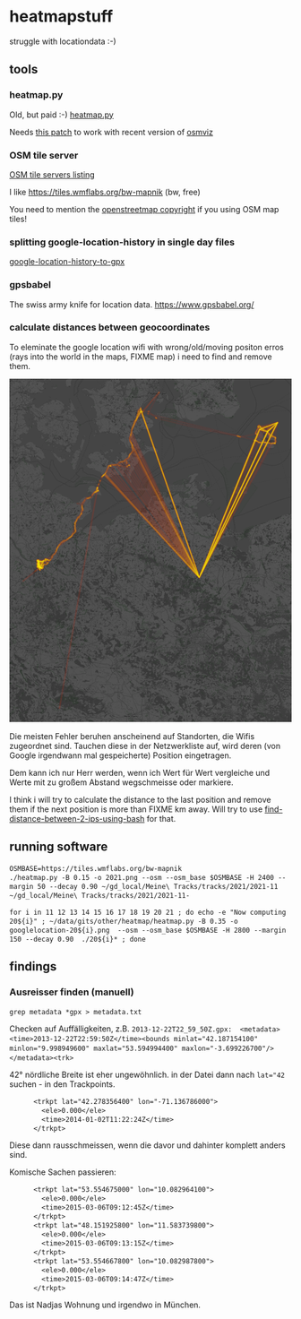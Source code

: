 # heatmapstuff
struggle with locationdata :-)

## tools

### heatmap.py

Old, but paid :-)
[heatmap.py](https://sethoscope.net/heatmap/) 

Needs [this patch](https://github.com/sethoscope/heatmap/pull/62) to work with recent version of [osmviz](https://github.com/hugovk/osmviz)

### OSM tile server 

[OSM tile servers listing](https://wiki.openstreetmap.org/wiki/Tile_servers) 

I like https://tiles.wmflabs.org/bw-mapnik (bw, free)

You need to mention the [openstreetmap copyright](https://www.openstreetmap.org/copyright) if you using OSM map tiles!

### splitting google-location-history in single day files

[google-location-history-to-gpx](https://gist.github.com/juliushaertl/743704745b953fb54f9fca27ed124078)

### gpsbabel

The swiss army knife for location data. https://www.gpsbabel.org/


### calculate distances between geocoordinates

To eleminate the google location wifi with wrong/old/moving positon erros (rays
into the world in the maps, FIXME map) i need to find and remove them.

![switching to an old geo location of a mobile wifi2gsm router](readme-assets/google-wifi-location-wrong.png)

Die meisten Fehler beruhen anscheinend auf Standorten, die Wifis zugeordnet
sind. Tauchen diese in der Netzwerkliste auf, wird deren (von Google irgendwann
mal gespeicherte) Position eingetragen.

Dem kann ich nur Herr werden, wenn ich Wert für Wert vergleiche und Werte mit
zu großem Abstand wegschmeisse oder markiere.


I think i will try to calculate the distance to the last position and remove
them if the next position is more than FIXME km away.  Will try to use
[find-distance-between-2-ips-using-bash](https://blog.ip2location.com/knowledge-base/find-distance-between-2-ips-using-bash/)
for that.

## running software

```
OSMBASE=https://tiles.wmflabs.org/bw-mapnik
./heatmap.py -B 0.15 -o 2021.png --osm --osm_base $OSMBASE -H 2400 --margin 50 --decay 0.90 ~/gd_local/Meine\ Tracks/tracks/2021/2021-11 ~/gd_local/Meine\ Tracks/tracks/2021/2021-11-
```

```
for i in 11 12 13 14 15 16 17 18 19 20 21 ; do echo -e "Now computing 20${i}" ; ~/data/gits/other/heatmap/heatmap.py -B 0.35 -o googlelocation-20${i}.png  --osm --osm_base $OSMBASE -H 2800 --margin 150 --decay 0.90  ./20${i}* ; done
```


## findings


### Ausreisser finden (manuell)

`grep metadata *gpx > metadata.txt`

Checken auf Auffälligkeiten, z.B. `2013-12-22T22_59_50Z.gpx:  <metadata><time>2013-12-22T22:59:50Z</time><bounds minlat="42.187154100" minlon="9.998949600" maxlat="53.594994400" maxlon="-3.699226700"/></metadata><trk>`

42° nördliche Breite ist eher ungewöhnlich. in der Datei dann nach `lat="42` suchen - in den Trackpoints.

```
      <trkpt lat="42.278356400" lon="-71.136786000">
        <ele>0.000</ele>
        <time>2014-01-02T11:22:24Z</time>
      </trkpt>
```

Diese dann rausschmeissen, wenn die davor und dahinter komplett anders sind.

Komische Sachen passieren:
```
      <trkpt lat="53.554675000" lon="10.082964100">
        <ele>0.000</ele>
        <time>2015-03-06T09:12:45Z</time>
      </trkpt>
      <trkpt lat="48.151925800" lon="11.583739800">
        <ele>0.000</ele>
        <time>2015-03-06T09:13:15Z</time>
      </trkpt>
      <trkpt lat="53.554667800" lon="10.082987800">
        <ele>0.000</ele>
        <time>2015-03-06T09:14:47Z</time>
      </trkpt>
```

Das ist Nadjas Wohnung und irgendwo in München.



